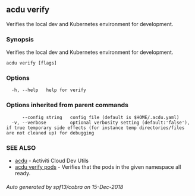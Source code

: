 ## acdu verify

Verifies the local dev and Kubernetes environment for development.

### Synopsis

Verifies the local dev and Kubernetes environment for development.

```
acdu verify [flags]
```

### Options

```
  -h, --help   help for verify
```

### Options inherited from parent commands

```
      --config string   config file (default is $HOME/.acdu.yaml)
  -v, --verbose         optional verbosity setting (default:'false'), if true temporary side effects (for instance temp directories/files are not cleaned up) for debugging
```

### SEE ALSO

* [acdu](acdu.md)	 - Activiti Cloud Dev Utils
* [acdu verify pods](acdu_verify_pods.md)	 - Verifies that the pods in the given namespace all ready.

###### Auto generated by spf13/cobra on 15-Dec-2018
